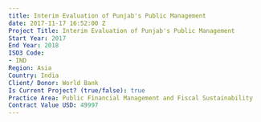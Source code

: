 ```yaml
---
title: Interim Evaluation of Punjab's Public Management
date: 2017-11-17 16:52:00 Z
Project Title: Interim Evaluation of Punjab's Public Management
Start Year: 2017
End Year: 2018
ISO3 Code:
- IND
Region: Asia
Country: India
Client/ Donor: World Bank
Is Current Project? (true/false): true
Practice Area: Public Financial Management and Fiscal Sustainability
Contract Value USD: 49997
---
```


